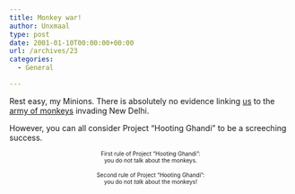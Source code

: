 ```yaml
---
title: Monkey war!
author: Unxmaal
type: post
date: 2001-01-10T00:00:00+00:00
url: /archives/23
categories:
  - General

---
```

Rest easy, my Minions. There is absolutely no evidence linking <A target="_top" href="http://unxmaal.com/?minionrules.txt">us</a> to the [army of monkeys][1] invading New Delhi. 

However, you can all consider Project &#8220;Hooting Ghandi&#8221; to be a screeching success. 

<center>
  <font size="1">First rule of Project &#8220;Hooting Ghandi&#8221;: <br />you do not talk about the monkeys.</p> 
  
  <p>
    Second rule of Project &#8220;Hooting Ghandi&#8221;:<br /> you do not <i>talk</i> about the monkeys!</font></center>
  </p>

 [1]: http://news.excite.com/news/r/010109/09/odd-monkeys-dc